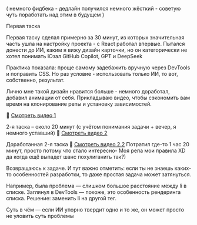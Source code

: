 ( немного фидбека - дедлайн получился немного жёсткий - советую чуть поработать над этим в будущем )

Первая таска

Первая таску сделал примерно за 30 минут, из которых значительная часть ушла на настройку проекта - с React работал впервые. Пытался донести до ИИ, каким я вижу дизайн карточки, но он категорически не хотел понимать
Юзал GitHub Copilot, GPT и DeepSeek

Практика показала: проще самому задебажить вручную через DevTools и поправить CSS. Но раз условие - использовать только ИИ, то вот, собственно, результат.

Лично мне такой дизайн нравится больше - немного доработал, добавил анимации от себя. Прикладываю видео, чтобы сэкономить вам время на клонирование репы и установку зависимостей.

🎥 [Смотреть видео 1](video/1.mp4)

2-я таска – около 20 минут (с учётом понимания задачи + вечер, я немного уставший)
🎥 [Смотреть видео 2](video/2.mp4)

Доработанная 2-я таска
🎥 [Смотреть видео 2.2](video/2.2.mp4)
Потратил где-то 1 час 20 минут, просто потому что стало интересно- Моя репа мои правила XD да когда ещё выпадет шанс похулиганить так?)

Возвращаюсь к задаче.
И тут важно отметить: если ты не знаешь каких-то особенностей разработки, то даже простая задача может затянуться.

Например, была проблема — слишком большое расстояние между li в списке.
Заглянул в DevTools — похоже, это особенность рендеринга списка.
Решение: заменить li на другой тег.

Суть в чём — если ИИ упорно твердит одно и то же, он может просто не уловить суть проблемы
